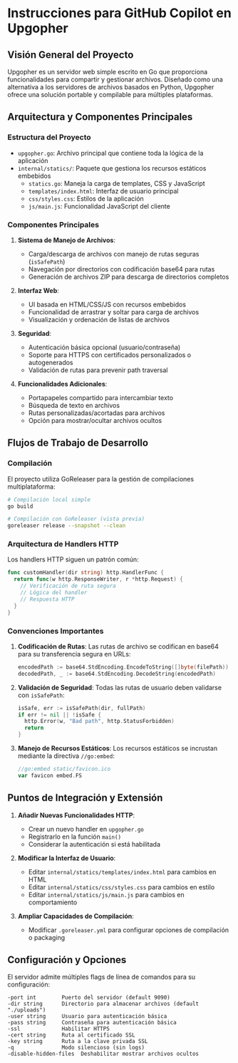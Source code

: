 # Instrucciones para GitHub Copilot en Upgopher

## Visión General del Proyecto

Upgopher es un servidor web simple escrito en Go que proporciona funcionalidades para compartir y gestionar archivos. Diseñado como una alternativa a los servidores de archivos basados en Python, Upgopher ofrece una solución portable y compilable para múltiples plataformas.

## Arquitectura y Componentes Principales

### Estructura del Proyecto

- `upgopher.go`: Archivo principal que contiene toda la lógica de la aplicación
- `internal/statics/`: Paquete que gestiona los recursos estáticos embebidos
  - `statics.go`: Maneja la carga de templates, CSS y JavaScript
  - `templates/index.html`: Interfaz de usuario principal
  - `css/styles.css`: Estilos de la aplicación
  - `js/main.js`: Funcionalidad JavaScript del cliente

### Componentes Principales

1. **Sistema de Manejo de Archivos**:
   - Carga/descarga de archivos con manejo de rutas seguras (`isSafePath`)
   - Navegación por directorios con codificación base64 para rutas
   - Generación de archivos ZIP para descarga de directorios completos

2. **Interfaz Web**:
   - UI basada en HTML/CSS/JS con recursos embebidos
   - Funcionalidad de arrastrar y soltar para carga de archivos
   - Visualización y ordenación de listas de archivos

3. **Seguridad**:
   - Autenticación básica opcional (usuario/contraseña)
   - Soporte para HTTPS con certificados personalizados o autogenerados
   - Validación de rutas para prevenir path traversal

4. **Funcionalidades Adicionales**:
   - Portapapeles compartido para intercambiar texto
   - Búsqueda de texto en archivos
   - Rutas personalizadas/acortadas para archivos
   - Opción para mostrar/ocultar archivos ocultos

## Flujos de Trabajo de Desarrollo

### Compilación

El proyecto utiliza GoReleaser para la gestión de compilaciones multiplataforma:

```bash
# Compilación local simple
go build

# Compilación con GoReleaser (vista previa)
goreleaser release --snapshot --clean
```

### Arquitectura de Handlers HTTP

Los handlers HTTP siguen un patrón común:
```go
func customHandler(dir string) http.HandlerFunc {
  return func(w http.ResponseWriter, r *http.Request) {
    // Verificación de ruta segura
    // Lógica del handler
    // Respuesta HTTP
  }
}
```

### Convenciones Importantes

1. **Codificación de Rutas**: Las rutas de archivo se codifican en base64 para su transferencia segura en URLs:
   ```go
   encodedPath := base64.StdEncoding.EncodeToString([]byte(filePath))
   decodedPath, _ := base64.StdEncoding.DecodeString(encodedPath)
   ```

2. **Validación de Seguridad**: Todas las rutas de usuario deben validarse con `isSafePath`:
   ```go
   isSafe, err := isSafePath(dir, fullPath)
   if err != nil || !isSafe {
     http.Error(w, "Bad path", http.StatusForbidden)
     return
   }
   ```

3. **Manejo de Recursos Estáticos**: Los recursos estáticos se incrustan mediante la directiva `//go:embed`:
   ```go
   //go:embed static/favicon.ico
   var favicon embed.FS
   ```

## Puntos de Integración y Extensión

1. **Añadir Nuevas Funcionalidades HTTP**:
   - Crear un nuevo handler en `upgopher.go`
   - Registrarlo en la función `main()`
   - Considerar la autenticación si está habilitada

2. **Modificar la Interfaz de Usuario**:
   - Editar `internal/statics/templates/index.html` para cambios en HTML
   - Editar `internal/statics/css/styles.css` para cambios en estilo
   - Editar `internal/statics/js/main.js` para cambios en comportamiento

3. **Ampliar Capacidades de Compilación**:
   - Modificar `.goreleaser.yml` para configurar opciones de compilación o packaging

## Configuración y Opciones

El servidor admite múltiples flags de línea de comandos para su configuración:
```
-port int        Puerto del servidor (default 9090)
-dir string      Directorio para almacenar archivos (default "./uploads")
-user string     Usuario para autenticación básica
-pass string     Contraseña para autenticación básica
-ssl             Habilitar HTTPS
-cert string     Ruta al certificado SSL
-key string      Ruta a la clave privada SSL
-q               Modo silencioso (sin logs)
-disable-hidden-files  Deshabilitar mostrar archivos ocultos
```

